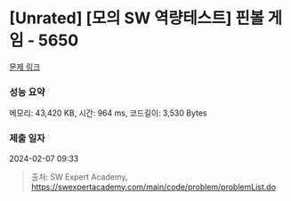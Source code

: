 # [Unrated] [모의 SW 역량테스트] 핀볼 게임 - 5650 

[문제 링크](https://swexpertacademy.com/main/code/problem/problemDetail.do?contestProbId=AWXRF8s6ezEDFAUo) 

### 성능 요약

메모리: 43,420 KB, 시간: 964 ms, 코드길이: 3,530 Bytes

### 제출 일자

2024-02-07 09:33



> 출처: SW Expert Academy, https://swexpertacademy.com/main/code/problem/problemList.do